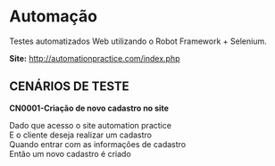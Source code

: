 # Automação

Testes automatizados Web utilizando o Robot Framework + Selenium.

**Site:** http://automationpractice.com/index.php

## CENÁRIOS DE TESTE

**CN0001-Criação de novo cadastro no site**

<p>Dado que acesso o site automation practice <br />
E o cliente deseja realizar um cadastro<br />
Quando entrar com as informações de cadastro<br />
Então um novo cadastro é criado<br />